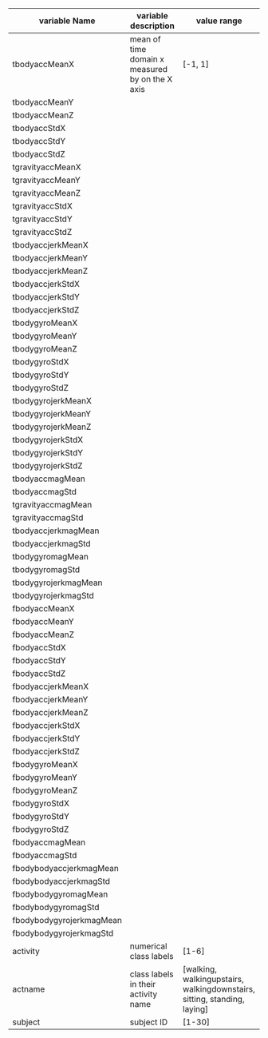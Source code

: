 variable Name | variable description | value range 
------------- | -------------------- | -----------
tbodyaccMeanX | mean of time domain x measured by on the X axis  | \[-1, 1\] 
tbodyaccMeanY | |
tbodyaccMeanZ | |
tbodyaccStdX | |
tbodyaccStdY | |
tbodyaccStdZ | |
tgravityaccMeanX | |
tgravityaccMeanY | |
tgravityaccMeanZ | |
tgravityaccStdX | |
tgravityaccStdY | |
tgravityaccStdZ | |
tbodyaccjerkMeanX | |
tbodyaccjerkMeanY | |
tbodyaccjerkMeanZ | |
tbodyaccjerkStdX | |
tbodyaccjerkStdY | |
tbodyaccjerkStdZ | |
tbodygyroMeanX | |
tbodygyroMeanY | |
tbodygyroMeanZ | |
tbodygyroStdX | |
tbodygyroStdY | |
tbodygyroStdZ | |
tbodygyrojerkMeanX | |
tbodygyrojerkMeanY | |
tbodygyrojerkMeanZ | |
tbodygyrojerkStdX | |
tbodygyrojerkStdY | |
tbodygyrojerkStdZ | |
tbodyaccmagMean | |
tbodyaccmagStd | |
tgravityaccmagMean | |
tgravityaccmagStd | |
tbodyaccjerkmagMean | |
tbodyaccjerkmagStd | |
tbodygyromagMean | |
tbodygyromagStd | |
tbodygyrojerkmagMean | |
tbodygyrojerkmagStd | |
fbodyaccMeanX | | 
fbodyaccMeanY | |
fbodyaccMeanZ | |
fbodyaccStdX | |
fbodyaccStdY | |
fbodyaccStdZ | |
fbodyaccjerkMeanX | | 
fbodyaccjerkMeanY | |
fbodyaccjerkMeanZ | |
fbodyaccjerkStdX | |
fbodyaccjerkStdY | |
fbodyaccjerkStdZ | |
fbodygyroMeanX | |
fbodygyroMeanY | |
fbodygyroMeanZ | |
fbodygyroStdX | |
fbodygyroStdY | |
fbodygyroStdZ | |
fbodyaccmagMean | |
fbodyaccmagStd | |
fbodybodyaccjerkmagMean | |
fbodybodyaccjerkmagStd | |
fbodybodygyromagMean | |
fbodybodygyromagStd | |
fbodybodygyrojerkmagMean | |
fbodybodygyrojerkmagStd | |
activity | numerical class labels | \[1-6\]
actname | class labels in their activity name | \[walking, walkingupstairs, walkingdownstairs, sitting, standing, laying\]
subject | subject ID | \[1-30\]

